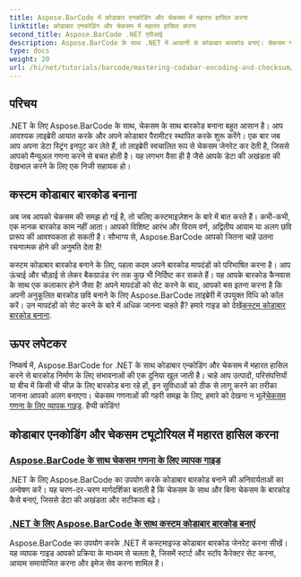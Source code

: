 ```yaml
---
title: Aspose.BarCode में कोडाबार एनकोडिंग और चेकसम में महारत हासिल करना
linktitle: कोडाबार एनकोडिंग और चेकसम में महारत हासिल करना
second_title: Aspose.BarCode .NET एपीआई
description: Aspose.BarCode के साथ .NET में आसानी से कोडाबार बारकोड बनाएं। चेकसम गणना और कस्टम बारकोड जनरेशन पर ट्यूटोरियल देखें।
type: docs
weight: 20
url: /hi/net/tutorials/barcode/mastering-codabar-encoding-and-checksum/
---
```

## परिचय

.NET के लिए Aspose.BarCode के साथ, चेकसम के साथ बारकोड बनाना बहुत आसान है। आप आवश्यक लाइब्रेरी आयात करके और अपने कोडाबार पैरामीटर स्थापित करके शुरू करेंगे। एक बार जब आप अपना डेटा स्ट्रिंग इनपुट कर लेते हैं, तो लाइब्रेरी स्वचालित रूप से चेकसम जेनरेट कर देती है, जिससे आपको मैन्युअल गणना करने से बचत होती है। यह लगभग वैसा ही है जैसे आपके डेटा की अखंडता की देखभाल करने के लिए एक निजी सहायक हो।

## कस्टम कोडाबार बारकोड बनाना

अब जब आपको चेकसम की समझ हो गई है, तो चलिए कस्टमाइज़ेशन के बारे में बात करते हैं। कभी-कभी, एक मानक बारकोड काम नहीं आता। आपको विशिष्ट आरंभ और विराम वर्ण, अद्वितीय आयाम या अलग छवि प्रारूप की आवश्यकता हो सकती है। सौभाग्य से, Aspose.BarCode आपको जितना चाहें उतना रचनात्मक होने की अनुमति देता है!

 कस्टम कोडाबार बारकोड बनाने के लिए, पहला कदम अपने बारकोड मापदंडों को परिभाषित करना है। आप ऊंचाई और चौड़ाई से लेकर बैकग्राउंड रंग तक कुछ भी निर्दिष्ट कर सकते हैं। यह आपके बारकोड कैनवास के साथ एक कलाकार होने जैसा है! अपने मापदंडों को सेट करने के बाद, आपको बस इतना करना है कि अपनी अनुकूलित बारकोड छवि बनाने के लिए Aspose.BarCode लाइब्रेरी में उपयुक्त विधि को कॉल करें। उन मापदंडों को सेट करने के बारे में अधिक जानना चाहते हैं? हमारे गाइड को देखें[कस्टम कोडाबार बारकोड बनाना](./custom-codabar-barcodes/).

## ऊपर लपेटकर

निष्कर्ष में, Aspose.BarCode for .NET के साथ कोडाबार एन्कोडिंग और चेकसम में महारत हासिल करने से बारकोड निर्माण के लिए संभावनाओं की एक दुनिया खुल जाती है। चाहे आप उत्पादों, परिसंपत्तियों या बीच में किसी भी चीज़ के लिए बारकोड बना रहे हों, इन सुविधाओं को ठीक से लागू करने का तरीका जानना आपको अलग बनाएगा। चेकसम गणनाओं की गहरी समझ के लिए, हमारे को देखना न भूलें[चेकसम गणना के लिए व्यापक गाइड](./guide-to-checksum-calculation/). हैप्पी कोडिंग!


## कोडाबार एनकोडिंग और चेकसम ट्यूटोरियल में महारत हासिल करना
### [Aspose.BarCode के साथ चेकसम गणना के लिए व्यापक गाइड](./guide-to-checksum-calculation/)
.NET के लिए Aspose.BarCode का उपयोग करके कोडाबार बारकोड बनाने की अनिवार्यताओं का अन्वेषण करें। यह चरण-दर-चरण मार्गदर्शिका बताती है कि चेकसम के साथ और बिना चेकसम के बारकोड कैसे बनाएं, जिससे डेटा की अखंडता और सटीकता बढ़े।
### [.NET के लिए Aspose.BarCode के साथ कस्टम कोडाबार बारकोड बनाएं](./custom-codabar-barcodes/)
Aspose.BarCode का उपयोग करके .NET में कस्टमाइज्ड कोडाबार बारकोड जेनरेट करना सीखें। यह व्यापक गाइड आपको प्रक्रिया के माध्यम से चलता है, जिसमें स्टार्ट और स्टॉप कैरेक्टर सेट करना, आयाम समायोजित करना और इमेज सेव करना शामिल है।